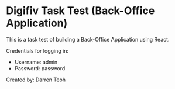 # Digifiv Task Test (Back-Office Application)

This is a task test of building a Back-Office Application using React.

Credentials for logging in:
- Username: admin
- Password: password

Created by: Darren Teoh
